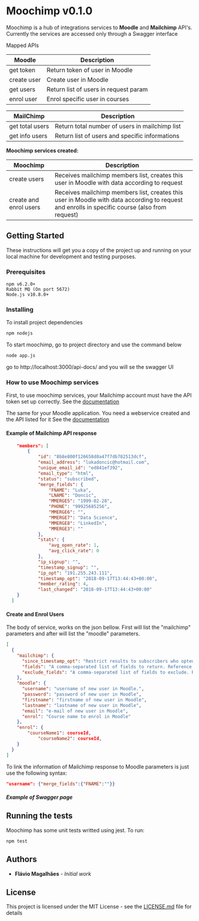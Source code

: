 

# Moochimp v0.1.0


Moochimp is a hub of integrations services to **Moodle** and **Mailchimp** API's. Currently the services are accessed only through a Swagger interface


Mapped APIs

| Moodle   | Description |
| ------------- | ------------- |
| get token  | Return token of user in Moodle  |
| create user  | Create user in Moodle  |
| get users  | Return list of users in request param  |
| enrol user  | Enrol specific user in courses  |


| MailChimp   | Description |
| ------------- | ------------- |
| get total users  | Return total number of users in mailchimp list  |
| get info users  | Return list of users and specific informations   |

**Moochimp services created:**

| Moochimp| Description |
| ------------- | ------------- |
| create users  | Receives mailchimp members list, creates this user in Moodle with data according to request  |
| create and enrol users  | Receives mailchimp members list, creates this user in Moodle with data according to request and enrolls in specific course (also from request)   |




## Getting Started

These instructions will get you a copy of the project up and running on your local machine for development and testing purposes. 

### Prerequisites

```
npm v6.2.0+
Rabbit MQ (On port 5672)
Node.js v10.8.0+
```

### Installing
To install project dependencies

```sh
npm nodejs
```

To start moochimp, go to project directory and use the command below

```sh
node app.js
```

go to http://localhost:3000/api-docs/ and you will se the swagger UI

### How to use Moochimp services
First, to use moochimp services, your Mailchimp account must have the API token set up correctly.
See the [documentation](https://developer.mailchimp.com/documentation/mailchimp/)

The same for your Moodle application. You need a webservice created and the API listed for it
See the [documentation](https://docs.moodle.org/dev/Web_service_API_functions)

#### Example of Mailchimp API response
```json
	"members": [
		{
			"id": "8b8e800f126658d8a47f7db782513dcf",
			"email_address": "lukadoncic@hotmail.com",
			"unique_email_id": "ed841ef392",
			"email_type": "html",
			"status": "subscribed",
			"merge_fields": {
				"FNAME": "Luka",
				"LNAME": "Doncic",
				"MMERGE5": "1999-02-28",
				"PHONE": "99925685256",
				"MMERGE6": "",
				"MMERGE7": "Data Science",
				"MMERGE8": "LinkedIn",
				"MMERGE3": ""
			},
			"stats": {
				"avg_open_rate": 1,
				"avg_click_rate": 0
			},
			"ip_signup": "",
			"timestamp_signup": "",
			"ip_opt": "191.255.243.111",
			"timestamp_opt": "2018-09-17T13:44:43+00:00",
			"member_rating": 4,
			"last_changed": "2018-09-17T13:44:43+00:00"
    }
  ]
```
#### Create and Enrol Users
The body of service, works on the json bellow. First will list the "mailchimp" parameters and after will list the "moodle" parameters.

```json
[
  {
    "mailchimp": {
      "since_timestamp_opt": "Restrict results to subscribers who opted-in after the set timeframe.",
      "fields": "A comma-separated list of fields to return. Reference parameters of sub-objects with dot notation.",
      "exclude_fields": "A comma-separated list of fields to exclude. Reference parameters of sub-objects with dot notation."
    },
    "moodle": {
      "username": "username of new user in Moodle.",
      "password": "password of new user in Moodle",
      "firstname": "firstname of new user in Moodle",
      "lastname": "lastname of new user in Moodle",
      "email": "e-mail of new user in Moodle",
      "enrol": "Course name to enrol in Moodle"
    },
    "enrol": {
	    "courseName1": courseId,
    	    "courseName2": courseId,
    }
  }
]
```
To link the information of Mailchimp response to Moodle parameters is just use the following syntax:
```json
"username": {"merge_fields":{"FNAME":""}}
```

##### Example of Swagger page




## Running the tests
Moochimp has some unit tests writted using jest. To run:
```
npm test
```


## Authors

* **Flávio Magalhães** - *Initial work* 

## License

This project is licensed under the MIT License - see the [LICENSE.md](LICENSE.md) file for details

